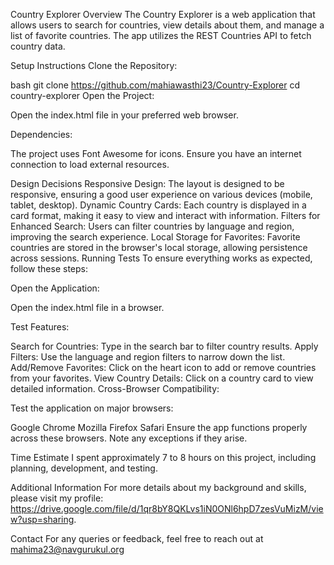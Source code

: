 Country Explorer
Overview
The Country Explorer is a web application that allows users to search for countries, view details about them, and manage a list of favorite countries. The app utilizes the REST Countries API to fetch country data.

Setup Instructions
Clone the Repository:

bash
git clone https://github.com/mahiawasthi23/Country-Explorer
cd country-explorer
Open the Project:

Open the index.html file in your preferred web browser.

Dependencies:

The project uses Font Awesome for icons. Ensure you have an internet connection to load external resources.

Design Decisions
Responsive Design: The layout is designed to be responsive, ensuring a good user experience on various devices (mobile, tablet, desktop).
Dynamic Country Cards: Each country is displayed in a card format, making it easy to view and interact with information.
Filters for Enhanced Search: Users can filter countries by language and region, improving the search experience.
Local Storage for Favorites: Favorite countries are stored in the browser's local storage, allowing persistence across sessions.
Running Tests
To ensure everything works as expected, follow these steps:

Open the Application:

Open the index.html file in a browser.

Test Features:

Search for Countries: Type in the search bar to filter country results.
Apply Filters: Use the language and region filters to narrow down the list.
Add/Remove Favorites: Click on the heart icon to add or remove countries from your favorites.
View Country Details: Click on a country card to view detailed information.
Cross-Browser Compatibility:

Test the application on major browsers:

Google Chrome
Mozilla Firefox
Safari
Ensure the app functions properly across these browsers. Note any exceptions if they arise.

Time Estimate
I spent approximately 7 to 8 hours on this project, including planning, development, and testing.

Additional Information
For more details about my background and skills, please visit my profile: https://drive.google.com/file/d/1qr8bY8QKLvs1iN0ONl6hpD7zesVuMizM/view?usp=sharing.

Contact
For any queries or feedback, feel free to reach out at mahima23@navgurukul.org
